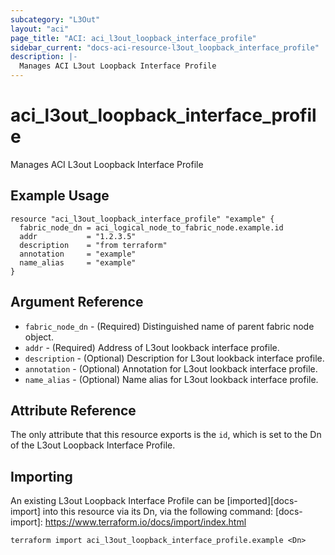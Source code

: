 ```yaml
---
subcategory: "L3Out"
layout: "aci"
page_title: "ACI: aci_l3out_loopback_interface_profile"
sidebar_current: "docs-aci-resource-l3out_loopback_interface_profile"
description: |-
  Manages ACI L3out Loopback Interface Profile
---
```


# aci_l3out_loopback_interface_profile #
Manages ACI L3out Loopback Interface Profile

## Example Usage ##

```hcl
resource "aci_l3out_loopback_interface_profile" "example" {
  fabric_node_dn = aci_logical_node_to_fabric_node.example.id
  addr           = "1.2.3.5"
  description    = "from terraform"
  annotation     = "example"
  name_alias     = "example"
}
```


## Argument Reference ##

* `fabric_node_dn` - (Required) Distinguished name of parent fabric node object.
* `addr` - (Required) Address of L3out lookback interface profile.
* `description` - (Optional) Description for L3out lookback interface profile.
* `annotation` - (Optional) Annotation for L3out lookback interface profile.
* `name_alias` - (Optional) Name alias for L3out lookback interface profile.



## Attribute Reference

The only attribute that this resource exports is the `id`, which is set to the Dn of the L3out Loopback Interface Profile.

## Importing ##

An existing L3out Loopback Interface Profile can be [imported][docs-import] into this resource via its Dn, via the following command:
[docs-import]: https://www.terraform.io/docs/import/index.html


```
terraform import aci_l3out_loopback_interface_profile.example <Dn>
```